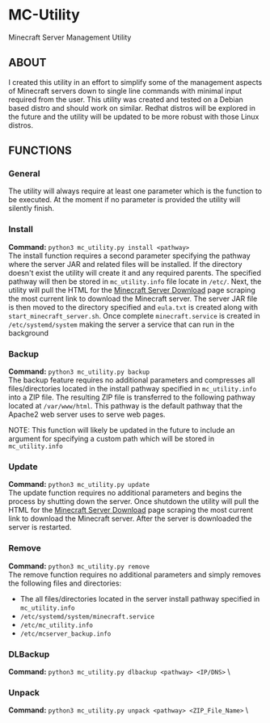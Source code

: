 # MC-Utility
Minecraft Server Management Utility

## ABOUT
I created this utility in an effort to simplify some of the management aspects of Minecraft servers down to single line commands with minimal input required from the user. This utility was created and tested on a Debian based distro and should work on similar. Redhat distros will be explored in the future and the utility will be updated to be more robust with those Linux distros.

## FUNCTIONS

### General
The utility will always require at least one parameter which is the function to be executed. At the moment if no parameter is provided the utility will silently finish.

### Install
**Command:** `python3 mc_utility.py install <pathway>` \
The install function requires a second parameter specifying the pathway where the server JAR and related files will be installed. If the directory doesn't exist the utility will create it and any required parents. The specified pathway will then be stored in `mc_utility.info` file locate in `/etc/`. Next, the utility will pull the HTML for the [Minecraft Server Download](https://www.minecraft.net/en-us/download/server) page scraping the most current link to download the Minecraft server. The server JAR file is then moved to the directory specified and `eula.txt` is created along with `start_minecraft_server.sh`. Once complete `minecraft.service` is created in `/etc/systemd/system` making the server a service that can run in the background

### Backup
**Command:** `python3 mc_utility.py backup` \
The backup feature requires no additional parameters and compresses all files/directories located in the install pathway specified in `mc_utility.info` into a ZIP file. The resulting ZIP file is transferred to the following pathway located at `/var/www/html`. This pathway is the default pathway that the Apache2 web server uses to serve web pages. 

NOTE: This function will likely be updated in the future to include an argument for specifying a custom path which will be stored in `mc_utility.info`

### Update
**Command:** `python3 mc_utility.py update` \
The update function requires no additional parameters and begins the process by shutting down the server. Once shutdown the utility will pull the HTML for the [Minecraft Server Download](https://www.minecraft.net/en-us/download/server) page scraping the most current link to download the Minecraft server. After the server is downloaded the server is restarted.

### Remove
**Command:** `python3 mc_utility.py remove` \
The remove function requires no additional parameters and simply removes the following files and directories:
* The all files/directories located in the server install pathway specified in `mc_utility.info`
* `/etc/systemd/system/minecraft.service`
* `/etc/mc_utility.info`
* `/etc/mcserver_backup.info`

### DLBackup
**Command:** `python3 mc_utility.py dlbackup <pathway> <IP/DNS>` \

### Unpack
**Command:** `python3 mc_utility.py unpack <pathway> <ZIP_File_Name>` \
